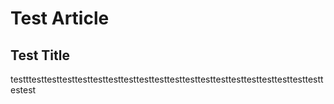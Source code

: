 # Test Article
## Test Title

<p>testttesttesttesttesttesttesttesttesttesttesttesttesttesttesttesttesttesttesttesttestest</p>
